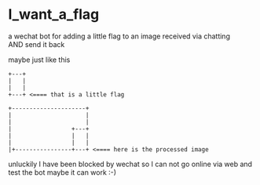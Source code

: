 # I_want_a_flag
a wechat bot for adding a little flag to an image received via chatting  
AND send it back  

maybe just like this  

```text
+---+
|   |
|   |
+---+ <==== that is a little flag

+---------------------+
|                     |
|                     |
|                 +---+
|                 |   |
|                 |   |
|+----------------+---+ <==== here is the processed image
```

unluckily I have been blocked by wechat so I can not go online via web and test the bot
maybe it can work :-)
